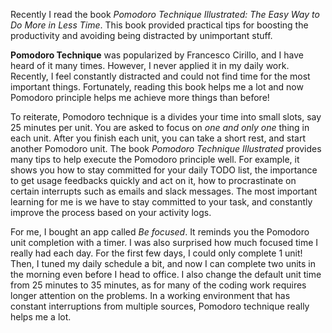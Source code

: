 Recently I read the book *Pomodoro Technique Illustrated: The Easy Way to Do More in Less Time*. This book provided practical tips for boosting the productivity and avoiding being distracted by unimportant stuff.

**Pomodoro Technique** was popularized by Francesco Cirillo, and I have heard of it many times. However, I never applied it in my daily work. Recently, I feel constantly distracted and could not find time for the most important things. Fortunately, reading this book helps me a lot and now Pomodoro principle helps me achieve more things than before!

To reiterate, Pomodoro technique is a divides your time into small slots, say 25 minutes per unit. You are asked to focus on *one and only one* thing in each unit. After you finish each unit, you can take a short rest, and start another Pomodoro unit. The book *Pomodoro Technique Illustrated* provides many tips to help execute the Pomodoro principle well. For example, it shows you how to stay committed for your daily TODO list, the importance to get usage feedbacks quickly and act on it, how to procrastinate on certain interrupts such as emails and slack messages. The most important learning for me is we have to stay committed to your task, and constantly improve the process based on your activity logs.

For me, I bought an app called *Be focused*. It reminds you the Pomodoro unit completion with a timer. I was also surprised how much focused time I really had each day. For the first few days, I could only complete 1 unit! Then, I tuned my daily schedule a bit, and now I can complete two units in the morning even before I head to office. I also change the default unit time from 25 minutes to 35 minutes, as for many of the coding work requires longer attention on the problems. In a working environment that has constant interruptions from multiple sources, Pomodoro technique really helps me a lot.
